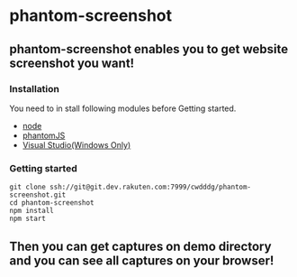 phantom-screenshot
===============================

## phantom-screenshot enables you to get website screenshot you want!

### Installation
You need to in stall following modules before Getting started.
* [node](http://nodejs.org/)
* [phantomJS](http://phantomjs.org/)
* [Visual Studio(Windows Only)](http://www.microsoft.com/ja-jp/download/details.aspx?id=40787)

### Getting started

````
git clone ssh://git@git.dev.rakuten.com:7999/cwdddg/phantom-screenshot.git
cd phantom-screenshot
npm install
npm start
````

## Then you can get captures on demo directory and you can see all captures on your browser!
